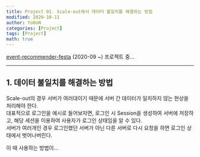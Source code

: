 ```yaml
---
title: Project 01. Scale-out에서 데이터 불일치를 해결하는 방법
modified: 2020-10-11
author: Yo0oN
categories: [Project]
tags: [Project]
math: true
---
```


[event-recommender-festa](https://github.com/f-lab-edu/event-recommender-festa) (2020-09 ~) 프로젝트 중...

<hr>

## 1. 데이터 불일치를 해결하는 방법

Scale-out의 경우 서버가 여러대이기 때문에 서버 간 데이터가 일치하지 않는 현상을 처리해야 한다.<br>
대표적으로 로그인을 예시로 들어보자면, 로그인 시 Session을 생성하여 서버에 저장하고, 해당 세션을 이용하여 사용자가 로그인 상태임을 알 수 있다.<br>
서버가 여러개인 경우 로그인했던 서버가 아닌 다른 서버로 다시 요청을 하면 로그인 상태에서 벗어나버린다.

이 때 사용하는 방법이...

